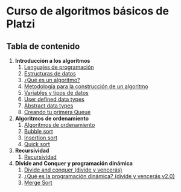 # Curso de algoritmos básicos de Platzi

## Tabla de contenido

1. **Introducción a los algoritmos**
    1. [Lenguajes de programación](/introduccion_a_los_algoritmos/lenguajes_de_programacion/lenguajes_de_programacion.md)
    2. [Estructuras de datos](/introduccion_a_los_algoritmos/estructuras_de_datos/estructuras_de_datos.md)
    3. [¿Qué es un algoritmo?](/introduccion_a_los_algoritmos/que_es_un_algoritmo/que_es_un_algoritmo.md)
    4. [Metodología para la construcción de un algoritmo](/introduccion_a_los_algoritmos/metodologia_para_la_construccion_de_un_algoritmo/metodologia_para_la_construccion_de_un_algoritmo.md)
    5. [Variables y tipos de datos](/introduccion_a_los_algoritmos/variables_y_tipos_de_datos/variables_y_tipos_de_datos.md)
    6. [User defined data types](/introduccion_a_los_algoritmos/user_defined_data_types/user_defined_data_types.md)
    7. [Abstract data types](/introduccion_a_los_algoritmos/abstract_data_types/abstract_data_types.md)
    8. [Creando tu primera Queue](/introduccion_a_los_algoritmos/creando_tu_primera_queue/creando_tu_primera_queue.md)
2. **Algoritmos de ordenamiento**
    1. [Algoritmos de ordenamiento](/algoritmos_de_ordenamiento/algoritmos_de_ordenamiento/algoritmos_de_ordenamiento.md)
    2. [Bubble sort](/algoritmos_de_ordenamiento/bubble_sort/bubble_sort.md)
    3. [Insertion sort](/algoritmos_de_ordenamiento/insertion_sort/insertion_sort.md)
    4. [Quick sort](/algoritmos_de_ordenamiento/quick_sort/quick_sort.md)
3. **Recursividad**
    1. [Recursividad](/recursividad/recursividad/recursividad.md)
4. **Divide and Conquer y programación dinámica**
    1. [Divide and conquer (divide y vencerás)](/divide_and_conquer_y_programacion_dinamica/divide_and_conquer/divide_and_conquer.md)
    2. [¿Qué es la programación dinámica? (divide y vencerás v2.0)](/divide_and_conquer_y_programacion_dinamica/que_es_la_programacion_dinamica/que_es_la_programacion_dinamica.md)
    3. [Merge Sort](/divide_and_conquer_y_programacion_dinamica/merge_sort/merge_sort.md)
